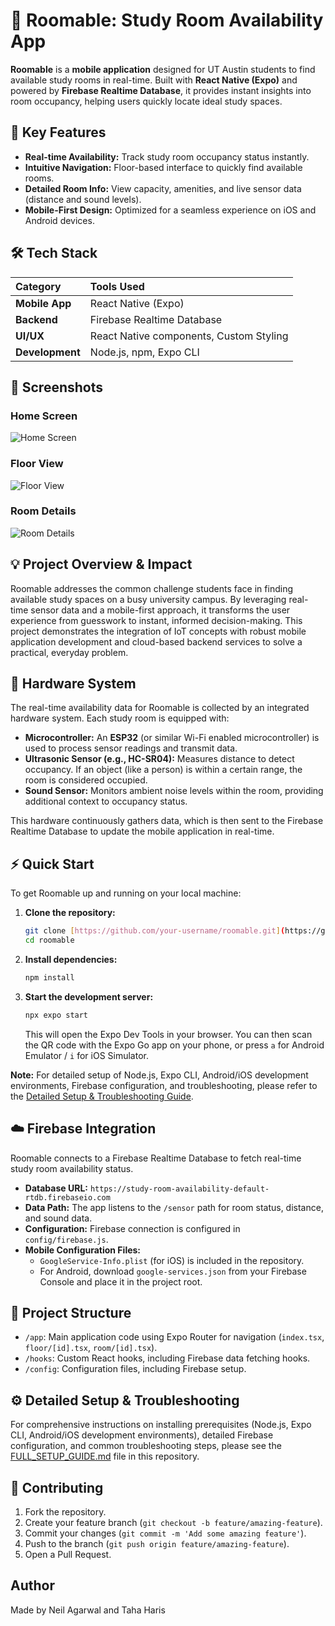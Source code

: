 # 📱 Roomable: Study Room Availability App

**Roomable** is a **mobile application** designed for UT Austin students to find available study rooms in real-time. Built with **React Native (Expo)** and powered by **Firebase Realtime Database**, it provides instant insights into room occupancy, helping users quickly locate ideal study spaces.

## 🚀 Key Features

* **Real-time Availability:** Track study room occupancy status instantly.
* **Intuitive Navigation:** Floor-based interface to quickly find available rooms.
* **Detailed Room Info:** View capacity, amenities, and live sensor data (distance and sound levels).
* **Mobile-First Design:** Optimized for a seamless experience on iOS and Android devices.

## 🛠️ Tech Stack

| Category      | Tools Used                             |
| :------------ | :------------------------------------- |
| **Mobile App** | React Native (Expo)                    |
| **Backend** | Firebase Realtime Database             |
| **UI/UX** | React Native components, Custom Styling |
| **Development** | Node.js, npm, Expo CLI                 |

## 📸 Screenshots

### Home Screen
![Home Screen](https://raw.githubusercontent.com/TahaHaris/Roomable/main/Roomable-Overview.png)

### Floor View
![Floor View](https://raw.githubusercontent.com/TahaHaris/Roomable/main/roomable-floor.png)

### Room Details
![Room Details](https://raw.githubusercontent.com/TahaHaris/Roomable/main/roomable-roomdetails.png)

## 💡 Project Overview & Impact

Roomable addresses the common challenge students face in finding available study spaces on a busy university campus. By leveraging real-time sensor data and a mobile-first approach, it transforms the user experience from guesswork to instant, informed decision-making. This project demonstrates the integration of IoT concepts with robust mobile application development and cloud-based backend services to solve a practical, everyday problem.

## 🤖 Hardware System

The real-time availability data for Roomable is collected by an integrated hardware system. Each study room is equipped with:

* **Microcontroller:** An **ESP32** (or similar Wi-Fi enabled microcontroller) is used to process sensor readings and transmit data.
* **Ultrasonic Sensor (e.g., HC-SR04):** Measures distance to detect occupancy. If an object (like a person) is within a certain range, the room is considered occupied.
* **Sound Sensor:** Monitors ambient noise levels within the room, providing additional context to occupancy status.

This hardware continuously gathers data, which is then sent to the Firebase Realtime Database to update the mobile application in real-time.

## ⚡ Quick Start

To get Roomable up and running on your local machine:

1.  **Clone the repository:**
    ```bash
    git clone [https://github.com/your-username/roomable.git](https://github.com/your-username/roomable.git)
    cd roomable
    ```
2.  **Install dependencies:**
    ```bash
    npm install
    ```
3.  **Start the development server:**
    ```bash
    npx expo start
    ```
    This will open the Expo Dev Tools in your browser. You can then scan the QR code with the Expo Go app on your phone, or press `a` for Android Emulator / `i` for iOS Simulator.

**Note:** For detailed setup of Node.js, Expo CLI, Android/iOS development environments, Firebase configuration, and troubleshooting, please refer to the [Detailed Setup & Troubleshooting Guide](FULL_SETUP_GUIDE.md).

## ☁️ Firebase Integration

Roomable connects to a Firebase Realtime Database to fetch real-time study room availability status.

* **Database URL:** `https://study-room-availability-default-rtdb.firebaseio.com`
* **Data Path:** The app listens to the `/sensor` path for room status, distance, and sound data.
* **Configuration:** Firebase connection is configured in `config/firebase.js`.
* **Mobile Configuration Files:**
    * `GoogleService-Info.plist` (for iOS) is included in the repository.
    * For Android, download `google-services.json` from your Firebase Console and place it in the project root.

## 📁 Project Structure

* `/app`: Main application code using Expo Router for navigation (`index.tsx`, `floor/[id].tsx`, `room/[id].tsx`).
* `/hooks`: Custom React hooks, including Firebase data fetching hooks.
* `/config`: Configuration files, including Firebase setup.

## ⚙️ Detailed Setup & Troubleshooting

For comprehensive instructions on installing prerequisites (Node.js, Expo CLI, Android/iOS development environments), detailed Firebase configuration, and common troubleshooting steps, please see the [FULL_SETUP_GUIDE.md](FULL_SETUP_GUIDE.md) file in this repository.

## 🤝 Contributing

1.  Fork the repository.
2.  Create your feature branch (`git checkout -b feature/amazing-feature`).
3.  Commit your changes (`git commit -m 'Add some amazing feature'`).
4.  Push to the branch (`git push origin feature/amazing-feature`).
5.  Open a Pull Request.

## Author

Made by Neil Agarwal and Taha Haris
